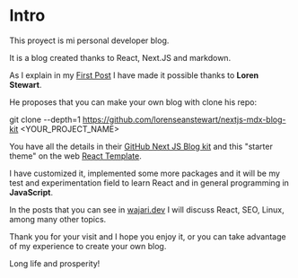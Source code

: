 # Intro

This proyect is mi personal developer blog. 

It is a blog created thanks to React, Next.JS and markdown.

As I explain in my [First Post](https://wajari.dev/blog/blog-react) I have made it possible thanks to **Loren Stewart**. 

He proposes that you can make your own blog with clone his repo: 

git clone --depth=1 https://github.com/lorenseanstewart/nextjs-mdx-blog-kit <YOUR_PROJECT_NAME> 

You have all the details in their [GitHub Next JS Blog kit](https://github.com/lorenseanstewart/nextjs-mdx-blog-kit) and this "starter theme" 
on the web [React Template](https://react-template.com/blog/next-js-markdown-blog).

I have customized it, implemented some more packages and it will be my test and experimentation field to learn React and in general programming in **JavaScript**.

In the posts that you can see in [wajari.dev](https://wajari.dev) I will discuss React, SEO, Linux, among many other topics.

Thank you for your visit and I hope you enjoy it, or you can take advantage of my experience to create your own blog.

Long life and prosperity!